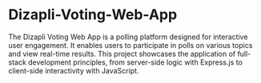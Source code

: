 # Dizapli-Voting-Web-App
 The Dizapli Voting Web App is a polling platform designed for interactive user engagement. It enables users to participate in polls on various topics and view real-time results. This project showcases the application of full-stack development principles, from server-side logic with Express.js to client-side interactivity with JavaScript.
